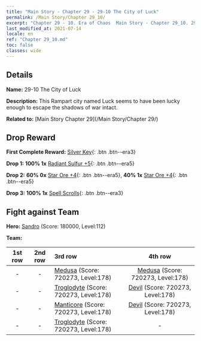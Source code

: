 ```yaml
---
title: "Main Story - Chapter 29 - 29-10 The City of Luck"
permalink: /Main Story/Chapter 29_10/
excerpt: "Chapter 29 - 10. Era of Chaos  Main Story - Chapter 29_10. 29-10 The City of Luck"
last_modified_at: 2021-07-14
locale: en
ref: "Chapter 29_10.md"
toc: false
classes: wide
---
```


## Details

 **Name:** 29-10 The City of Luck

 **Description:** This Rampart city named Luck seems to have been lucky enough to escape the shadows of war intact.

 **Related to:** [Main Story Chapter 29](/Main Story/Chapter 29/)

## Drop Reward

 **First Complete Reward:** [Silver Key](/Items/con_693/){: .btn .btn--era3}

 **Drop 1:** **100% 1x** [Radiant Sulfur +5](/Items/mat_99/){: .btn .btn--era5}

 **Drop 2:** **60% 0x** [Star Ore +4](/Items/mat_89/){: .btn .btn--era5}, **40% 1x** [Star Ore +4](/Items/mat_89/){: .btn .btn--era5}

 **Drop 3:** **100% 1x** [Spell Scrolls](/Items/con_694/){: .btn .btn--era3}


## Fight against Team
 **Hero:** [Sandro](/heroes/Sandro/) (Score: 180000, Level:112)

 **Team:**


  | 1st row | 2nd row | 3rd row | 4th row |
  |:----:|:----:|:----|:----:|
  | - | - | [Medusa](/units/Medusa/) (Score: 720273, Level:178)  | [Medusa](/units/Medusa/) (Score: 720273, Level:178)  |
  | - | - | [Troglodyte](/units/Troglodyte/) (Score: 720273, Level:178)  | [Devil](/units/Devil/) (Score: 720273, Level:178)  |
  | - | - | [Manticore](/units/Manticore/) (Score: 720273, Level:178)  | [Devil](/units/Devil/) (Score: 720273, Level:178)  |
  | - | - | [Troglodyte](/units/Troglodyte/) (Score: 720273, Level:178)  | - |



